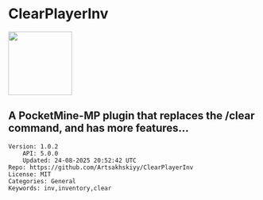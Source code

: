# ClearPlayerInv
<img src="https://raw.githubusercontent.com/Artsakhskiyy/ClearPlayerInv/705abccddc7f2afd6365ec837f1019775b389f7b/icon.png" width="128" height="128" />

## A PocketMine-MP plugin that replaces the /clear command, and has more features...
```properties
Version: 1.0.2
    API: 5.0.0
    Updated: 24-08-2025 20:52:42 UTC
Repo: https://github.com/Artsakhskiyy/ClearPlayerInv
License: MIT
Categories: General
Keywords: inv,inventory,clear
```